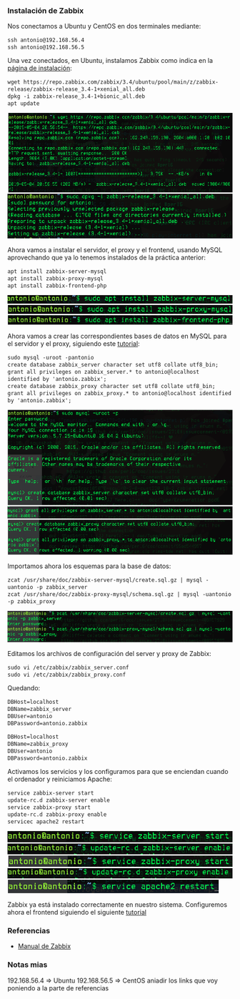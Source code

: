 ### Instalación de Zabbix

Nos conectamos a Ubuntu y CentOS en dos terminales mediante:

```
ssh antonio@192.168.56.4
ssh antonio@192.168.56.5
```

Una vez conectados, en Ubuntu, instalamos Zabbix como indica en la [página de instalación](https://www.zabbix.com/documentation/3.4/manual/installation/install_from_packages/debian_ubuntu):

```
wget https://repo.zabbix.com/zabbix/3.4/ubuntu/pool/main/z/zabbix-release/zabbix-release_3.4-1+xenial_all.deb
dpkg -i zabbix-release_3.4-1+bionic_all.deb
apt update
```

![](./images/1.png)
![](./images/2.png)

Ahora vamos a instalar el servidor, el proxy y el frontend, usando MySQL aprovechando que ya lo tenemos
instalados de la práctica anterior:

```
apt install zabbix-server-mysql
apt install zabbix-proxy-mysql
apt install zabbix-frontend-php
```

![](./images/3.png)
![](./images/4.png)
![](./images/5.png)

Ahora vamos a crear las correspondientes bases de datos en MySQL para el servidor y el proxy, siguiendo este [tutorial](https://www.zabbix.com/documentation/3.4/manual/appendix/install/db_scripts#mysql):

```
sudo mysql -uroot -pantonio
create database zabbix_server character set utf8 collate utf8_bin;
grant all privileges on zabbix_server.* to antonio@localhost identified by 'antonio.zabbix';
create database zabbix_proxy character set utf8 collate utf8_bin;
grant all privileges on zabbix_proxy.* to antonio@localhost identified by 'antonio.zabbix';
```

![](./images/6.png)
![](./images/7.png)
![](./images/8.png)

Importamos ahora los esquemas para la base de datos:

```
zcat /usr/share/doc/zabbix-server-mysql/create.sql.gz | mysql -uantonio -p zabbix_server
zcat /usr/share/doc/zabbix-proxy-mysql/schema.sql.gz | mysql -uantonio -p zabbix_proxy

```

![](./images/9.png)

Editamos los archivos de configuración del server y proxy de Zabbix:

```
sudo vi /etc/zabbix/zabbix_server.conf
sudo vi /etc/zabbix/zabbix_proxy.conf
```

Quedando:

```
DBHost=localhost
DBName=zabbix_server
DBUser=antonio
DBPassword=antonio.zabbix
```

```
DBHost=localhost
DBName=zabbix_proxy
DBUser=antonio
DBPassword=antonio.zabbix
```

Activamos los servicios y los configuramos para que se enciendan cuando el ordenador y reiniciamos
Apache:

```
service zabbix-server start
update-rc.d zabbix-server enable
service zabbix-proxy start
update-rc.d zabbix-proxy enable
servicec apache2 restart
```

![](./images/10.png)
![](./images/11.png)
![](./images/12.png)
![](./images/13.png)
![](./images/14.png)

Zabbix ya está instalado correctamente en nuestro sistema. Configuremos ahora el frontend siguiendo el
siguiente [tutorial](https://www.zabbix.com/documentation/3.4/manual/installation/install#installing_frontend)

### Referencias

- [Manual de Zabbix](https://www.zabbix.com/documentation/3.4/manual)

### Notas mias

192.168.56.4 => Ubuntu
192.168.56.5 => CentOS
aniadir los links que voy poniendo a la parte de referencias
